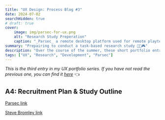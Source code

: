 ```yaml
---
title: "UX Design: Process Blog #3"
date: 2024-07-02
searchHidden: true
# draft: true
cover:
    image: img/parsec-for-ux.png
    alt: "Research Study Preperation"
    caption: "_Parsec_ a remote desktop platform used for remote playtesting & Games User Research."
summary: "Prepairing to conduct a task-based research study 👨‍🔬🎮️"
description: "Over the course of the summer, these short portfolio entries describe my research process for my user experience research capstone."
tags: ["UX", "Research", "Development", "Parsec"]
---
```


_This is the third entry in my UX portfolio series. If you have not read the previous one, you can find it [here](../ux-p2/)_ 👈️

## A4: Recruitment Plan & Study Outline

[Parsec link](https://developer.microsoft.com/en-us/games/articles/2023/05/how-xbox-research-accomplished-worldwide-virtual-playtesting-with-parsec/#)

[Steve Bromley link](https://gamesuserresearch.com/top-remote-playtest-platforms-for-unmoderated-testing/)

<!-- ## Looking ahead -->
